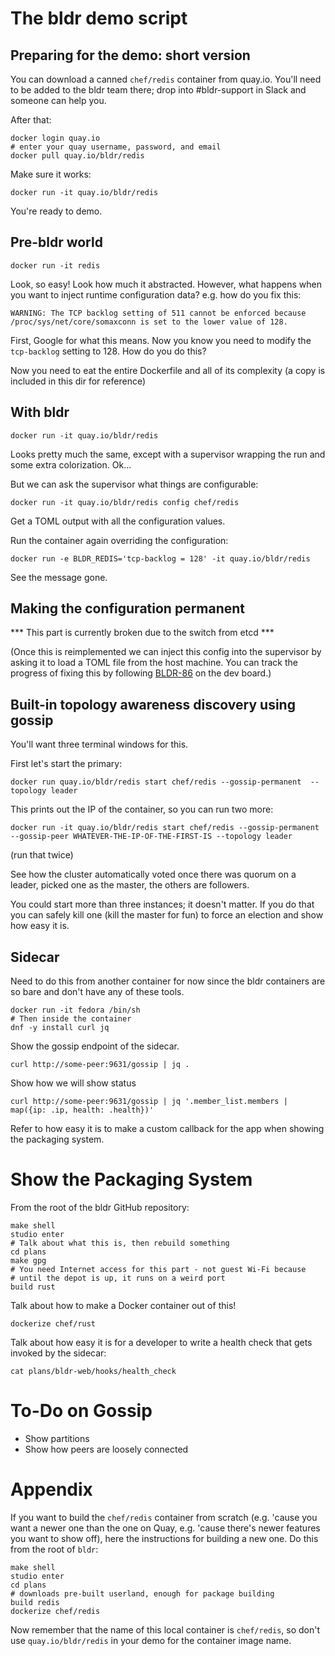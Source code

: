 # The bldr demo script

## Preparing for the demo: short version

You can download a canned `chef/redis` container from quay.io. You'll need to be added to the bldr
team there; drop into #bldr-support in Slack and someone can help you.

After that:

```
docker login quay.io
# enter your quay username, password, and email
docker pull quay.io/bldr/redis
```

Make sure it works:

```
docker run -it quay.io/bldr/redis
```

You're ready to demo.

## Pre-bldr world

```
docker run -it redis
```

Look, so easy! Look how much it abstracted. However, what happens when you
want to inject runtime configuration data? e.g. how do you fix this:

```
WARNING: The TCP backlog setting of 511 cannot be enforced because /proc/sys/net/core/somaxconn is set to the lower value of 128.
```

First, Google for what this means. Now you know you need to modify the
`tcp-backlog` setting to 128. How do you do this?

Now you need to eat the entire Dockerfile and all of its complexity (a copy
is included in this dir for reference)

## With bldr

```
docker run -it quay.io/bldr/redis
```

Looks pretty much the same, except with a supervisor wrapping the run and
some extra colorization. Ok...

But we can ask the supervisor what things are configurable:

```
docker run -it quay.io/bldr/redis config chef/redis
```

Get a TOML output with all the configuration values.

Run the container again overriding the configuration:

```
docker run -e BLDR_REDIS='tcp-backlog = 128' -it quay.io/bldr/redis
```

See the message gone.

## Making the configuration permanent

*** This part is currently broken due to the switch from etcd ***

(Once this is reimplemented we can inject this config into the supervisor
by asking it to load a TOML file from the host machine. You can track the
progress of fixing this by following
[BLDR-86]([https://chefio.atlassian.net/browse/BLDR-86) on the dev board.)

## Built-in topology awareness discovery using gossip

You'll want three terminal windows for this.

First let's start the primary:

```
docker run quay.io/bldr/redis start chef/redis --gossip-permanent  --topology leader
```

This prints out the IP of the container, so you can run two more:

```
docker run -it quay.io/bldr/redis start chef/redis --gossip-permanent --gossip-peer WHATEVER-THE-IP-OF-THE-FIRST-IS --topology leader
```

(run that twice)

See how the cluster automatically voted once there was quorum on a leader,
picked one as the master, the others are followers.

You could start more than three instances; it doesn't matter. If you do that you can safely kill one
(kill the master for fun) to force an election and show how easy it is.

## Sidecar

Need to do this from another container for now since the bldr containers
are so bare and don't have any of these tools.

```
docker run -it fedora /bin/sh
# Then inside the container
dnf -y install curl jq
```

Show the gossip endpoint of the sidecar.

```
curl http://some-peer:9631/gossip | jq .
```

Show how we will show status

```
curl http://some-peer:9631/gossip | jq '.member_list.members | map({ip: .ip, health: .health})'
```

Refer to how easy it is to make a custom callback for the app when showing the packaging system.

# Show the Packaging System

From the root of the bldr GitHub repository:

```
make shell
studio enter
# Talk about what this is, then rebuild something
cd plans
make gpg
# You need Internet access for this part - not guest Wi-Fi because
# until the depot is up, it runs on a weird port
build rust
```

Talk about how to make a Docker container out of this!

```
dockerize chef/rust
```

Talk about how easy it is for a developer to write a health check that gets invoked by the sidecar:

```
cat plans/bldr-web/hooks/health_check
```

# To-Do on Gossip

* Show partitions
* Show how peers are loosely connected

# Appendix

If you want to build the `chef/redis` container from scratch (e.g. 'cause you want a newer one than the
one on Quay, e.g. 'cause there's newer features you want to show off), here the instructions for building
a new one. Do this from the root of `bldr`:

```
make shell
studio enter
cd plans
# downloads pre-built userland, enough for package building
build redis
dockerize chef/redis
```

Now remember that the name of this local container is `chef/redis`, so don't use `quay.io/bldr/redis` in your
demo for the container image name.

